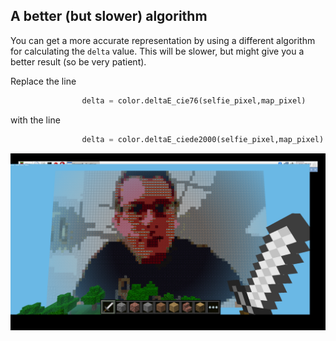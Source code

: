 ## A better (but slower) algorithm

You can get a more accurate representation by using a different algorithm for calculating the `delta` value. This will be slower, but might give you a better result (so be very patient).

Replace the line

``` python
				delta = color.deltaE_cie76(selfie_pixel,map_pixel)
```

with the line

``` python
				delta = color.deltaE_ciede2000(selfie_pixel,map_pixel)
```

![image](images/ciede2000.png)


